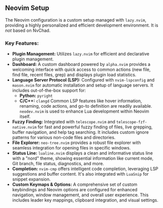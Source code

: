 ## Neovim Setup

The Neovim configuration is a custom setup managed with `lazy.nvim`, providing a highly personalized and efficient development environment. It is *not* based on NvChad.

### Key Features:

*   **Plugin Management:** Utilizes `lazy.nvim` for efficient and declarative plugin management.
*   **Dashboard:** A custom dashboard powered by `alpha.nvim` provides a welcoming interface with quick access to common actions (new file, find file, recent files, grep) and displays plugin load statistics.
*   **Language Server Protocol (LSP):** Configured with `nvim-lspconfig` and `mason.nvim` for automatic installation and setup of language servers. It includes out-of-the-box support for:
    *   **Python:** `pyright`
    *   **C/C++:** `clangd`
    Common LSP features like hover information, renaming, code actions, and go-to definition are readily available. `neodev.nvim` is used to enhance Lua development within Neovim itself.
*   **Fuzzy Finding:** Integrated with `telescope.nvim` and `telescope-fzf-native.nvim` for fast and powerful fuzzy finding of files, live grepping, buffer navigation, and help tag searching. It includes custom ignore patterns for various non-code files and directories.
*   **File Explorer:** `neo-tree.nvim` provides a robust file explorer with seamless integration for opening files in specific windows.
*   **Status Line:** `lualine.nvim` displays a clean and informative status line with a "nord" theme, showing essential information like current mode, Git branch, file status, diagnostics, and more.
*   **Completion:** `nvim-cmp` offers intelligent code completion, leveraging LSP suggestions and buffer content. It's also integrated with `LuaSnip` for snippet expansion.
*   **Custom Keymaps & Options:** A comprehensive set of custom keybindings and Neovim options are configured for enhanced navigation, window management, and overall user experience. This includes leader key mappings, clipboard integration, and visual settings.